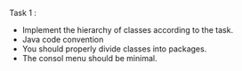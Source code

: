 Task 1 :
- Implement the hierarchy of classes according to the task.
- Java code convention
- You should properly divide classes into packages.
- The consol menu should be minimal.
